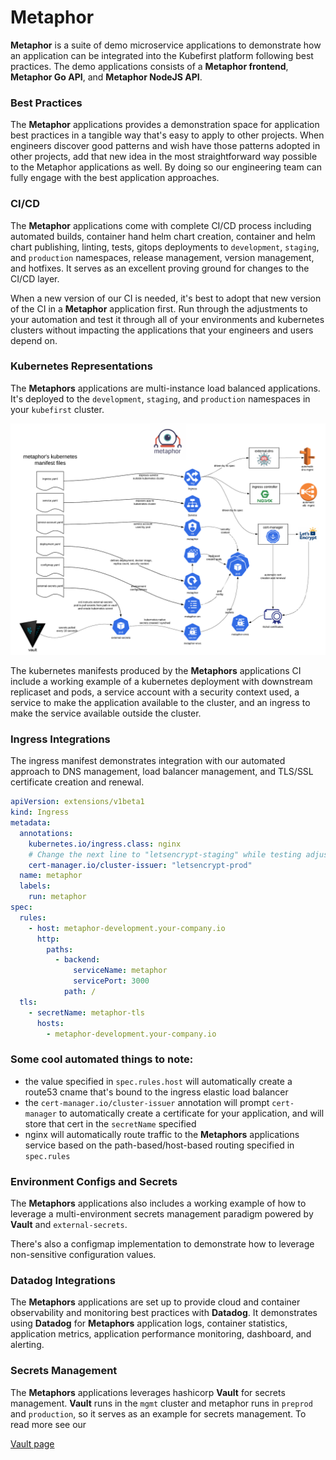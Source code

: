 # Metaphor

**Metaphor** is a suite of demo microservice applications to demonstrate how an application can be integrated into the 
Kubefirst platform following best practices. The demo applications consists of a **Metaphor frontend**, 
**Metaphor Go API**, and **Metaphor NodeJS API**.

### Best Practices

The **Metaphor** applications provides a demonstration space for application best practices in a tangible way that's 
easy to apply to other projects. When engineers discover good patterns and wish have those patterns adopted in other 
projects, add that new idea in the most straightforward way possible to the Metaphor applications as well. By doing so 
our engineering team can fully engage with the best application approaches.

### CI/CD

The **Metaphor** applications come with complete CI/CD process including automated builds, container hand helm chart creation, container 
and helm chart publishing, linting, tests, gitops deployments to `development`, `staging`, and `production` namespaces, 
release management, version management, and hotfixes. It serves as an excellent proving ground for changes to the CI/CD layer.

When a new version of our CI is needed, it's best to adopt that new version of the CI in a **Metaphor** application
first. Run through the adjustments to your automation and test it through all of your environments and kubernetes 
clusters without impacting the applications that your engineers and users depend on.

### Kubernetes Representations

The **Metaphors** applications are multi-instance load balanced applications. It's deployed to the `development`, 
`staging`, and `production` namespaces in your `kubefirst` cluster.

![](../img/kubefirst/metaphor/metaphor-kubernetes-manifests.png)

The kubernetes manifests produced by the **Metaphors** applications CI include a working example of a kubernetes 
deployment with downstream replicaset and pods, a service account with a security context used, a service to make the 
application available to the cluster, and an ingress to make the service available outside the cluster.

### Ingress Integrations

The ingress manifest demonstrates integration with our automated approach to DNS management, load balancer management, 
and TLS/SSL certificate creation and renewal.

``` yaml
apiVersion: extensions/v1beta1
kind: Ingress
metadata:
  annotations:
    kubernetes.io/ingress.class: nginx
    # Change the next line to "letsencrypt-staging" while testing adjustments, change to "letsencrypt-prod" after confirming LE certificate was issued
    cert-manager.io/cluster-issuer: "letsencrypt-prod"
  name: metaphor
  labels:
    run: metaphor
spec:
  rules:
    - host: metaphor-development.your-company.io
      http:
        paths:
          - backend:
              serviceName: metaphor
              servicePort: 3000
            path: /
  tls:
    - secretName: metaphor-tls
      hosts:
        - metaphor-development.your-company.io
```

### Some cool automated things to note:

- the value specified in `spec.rules.host` will automatically create a route53 cname that's bound to the ingress elastic load balancer
- the `cert-manager.io/cluster-issuer` annotation will prompt `cert-manager` to automatically create a certificate for your application, and will store that cert in the `secretName` specified
- nginx will automatically route traffic to the **Metaphors** applications service based on the path-based/host-based routing specified in `spec.rules`

### Environment Configs and Secrets

The **Metaphors** applications also includes a working example of how to leverage a multi-environment secrets management 
paradigm powered by **Vault** and `external-secrets`.

There's also a configmap implementation to demonstrate how to leverage non-sensitive configuration values.

### Datadog Integrations

The **Metaphors** applications are set up to provide cloud and container observability and monitoring best practices 
with **Datadog**. It demonstrates using **Datadog** for **Metaphors** application logs, container statistics, application 
metrics, application performance monitoring, dashboard, and alerting.

### Secrets Management

The **Metaphors** applications leverages hashicorp **Vault** for secrets management. **Vault** runs in the `mgmt` cluster 
and metaphor runs in `preprod` and `production`, so it serves as an example for secrets management. To read more see our 

[//]: # (todo: fix link)
[Vault page](../kubefirst/gitlab/vault.md)
